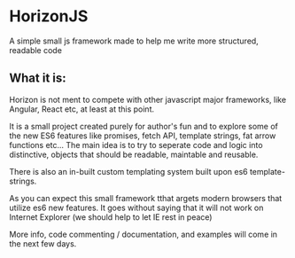 # HorizonJS
A simple small js framework made to help me write more structured, readable code

## What it is:
Horizon is not ment to compete with other javascript major frameworks, like Angular, React etc, at least at this point. 

It is  a small project created purely for  author's fun and to explore some of the new ES6 features like promises, fetch API, template strings, fat arrow functions etc... The main idea is to try to seperate code and logic into 
distinctive, objects that should be readable, maintable and reusable. 

There is also an in-built custom templating system built upon es6
template-strings. 

As you can expect this small framework tthat argets modern browsers that utilize es6 new features. It goes without saying that it will not work 
on Internet Explorer (we should help to let IE rest in peace)  

More info, code commenting / documentation, and examples will come in the next few days. 
